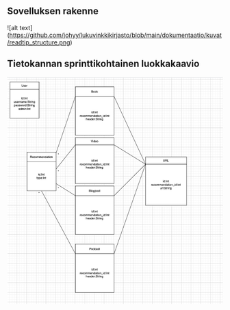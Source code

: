 ## Sovelluksen rakenne
![alt text] (https://github.com/johyy/lukuvinkkikirjasto/blob/main/dokumentaatio/kuvat/readtip_structure.png)


## Tietokannan sprinttikohtainen luokkakaavio
![alt text](https://github.com/johyy/lukuvinkkikirjasto/blob/main/dokumentaatio/kuvat/lukuvinkki_DB_UML.png)

